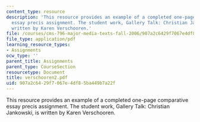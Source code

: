 ```yaml
---
content_type: resource
description: 'This resource provides an example of a completed one-page comparative
  essay precis assignment. The student work, Gallery Talk: Christian Jankowski, is
  written by Karen Verschooren.'
file: /courses/cms-796-major-media-texts-fall-2006/907a2c6429f7067e4df85ba449b7a22f_verschooren2.pdf
file_type: application/pdf
learning_resource_types:
- Assignments
ocw_type: ''
parent_title: Assignments
parent_type: CourseSection
resourcetype: Document
title: verschooren2.pdf
uid: 907a2c64-29f7-067e-4df8-5ba449b7a22f
---
```

This resource provides an example of a completed one-page comparative essay precis assignment. The student work, Gallery Talk: Christian Jankowski, is written by Karen Verschooren.

